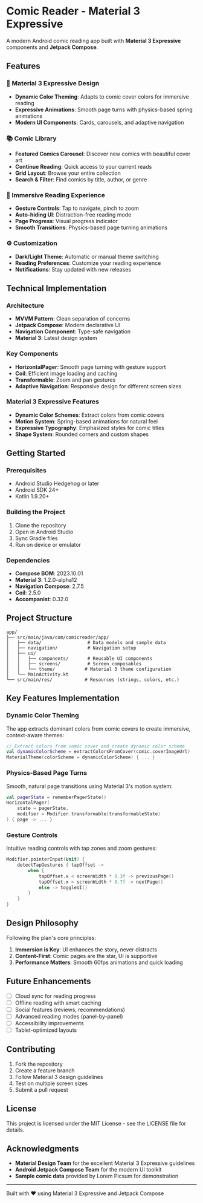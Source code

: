 # Comic Reader - Material 3 Expressive

A modern Android comic reading app built with **Material 3 Expressive** components and **Jetpack Compose**.

## Features

### 🎨 Material 3 Expressive Design
- **Dynamic Color Theming**: Adapts to comic cover colors for immersive reading
- **Expressive Animations**: Smooth page turns with physics-based spring animations
- **Modern UI Components**: Cards, carousels, and adaptive navigation

### 📚 Comic Library
- **Featured Comics Carousel**: Discover new comics with beautiful cover art
- **Continue Reading**: Quick access to your current reads
- **Grid Layout**: Browse your entire collection
- **Search & Filter**: Find comics by title, author, or genre

### 📖 Immersive Reading Experience
- **Gesture Controls**: Tap to navigate, pinch to zoom
- **Auto-hiding UI**: Distraction-free reading mode
- **Page Progress**: Visual progress indicator
- **Smooth Transitions**: Physics-based page turning animations

### ⚙️ Customization
- **Dark/Light Theme**: Automatic or manual theme switching
- **Reading Preferences**: Customize your reading experience
- **Notifications**: Stay updated with new releases

## Technical Implementation

### Architecture
- **MVVM Pattern**: Clean separation of concerns
- **Jetpack Compose**: Modern declarative UI
- **Navigation Component**: Type-safe navigation
- **Material 3**: Latest design system

### Key Components
- **HorizontalPager**: Smooth page turning with gesture support
- **Coil**: Efficient image loading and caching
- **Transformable**: Zoom and pan gestures
- **Adaptive Navigation**: Responsive design for different screen sizes

### Material 3 Expressive Features
- **Dynamic Color Schemes**: Extract colors from comic covers
- **Motion System**: Spring-based animations for natural feel
- **Expressive Typography**: Emphasized styles for comic titles
- **Shape System**: Rounded corners and custom shapes

## Getting Started

### Prerequisites
- Android Studio Hedgehog or later
- Android SDK 24+
- Kotlin 1.9.20+

### Building the Project
1. Clone the repository
2. Open in Android Studio
3. Sync Gradle files
4. Run on device or emulator

### Dependencies
- **Compose BOM**: 2023.10.01
- **Material 3**: 1.2.0-alpha12
- **Navigation Compose**: 2.7.5
- **Coil**: 2.5.0
- **Accompanist**: 0.32.0

## Project Structure

```
app/
├── src/main/java/com/comicreader/app/
│   ├── data/                 # Data models and sample data
│   ├── navigation/           # Navigation setup
│   ├── ui/
│   │   ├── components/       # Reusable UI components
│   │   ├── screens/          # Screen composables
│   │   └── theme/           # Material 3 theme configuration
│   └── MainActivity.kt
└── src/main/res/            # Resources (strings, colors, etc.)
```

## Key Features Implementation

### Dynamic Color Theming
The app extracts dominant colors from comic covers to create immersive, context-aware themes:

```kotlin
// Extract colors from comic cover and create dynamic color scheme
val dynamicColorScheme = extractColorsFromCover(comic.coverImageUrl)
MaterialTheme(colorScheme = dynamicColorScheme) { ... }
```

### Physics-Based Page Turns
Smooth, natural page transitions using Material 3's motion system:

```kotlin
val pagerState = rememberPagerState()
HorizontalPager(
    state = pagerState,
    modifier = Modifier.transformable(transformableState)
) { page -> ... }
```

### Gesture Controls
Intuitive reading controls with tap zones and zoom gestures:

```kotlin
Modifier.pointerInput(Unit) {
    detectTapGestures { tapOffset ->
        when {
            tapOffset.x < screenWidth * 0.3f -> previousPage()
            tapOffset.x > screenWidth * 0.7f -> nextPage()
            else -> toggleUI()
        }
    }
}
```

## Design Philosophy

Following the plan's core principles:

1. **Immersion is Key**: UI enhances the story, never distracts
2. **Content-First**: Comic pages are the star, UI is supportive
3. **Performance Matters**: Smooth 60fps animations and quick loading

## Future Enhancements

- [ ] Cloud sync for reading progress
- [ ] Offline reading with smart caching
- [ ] Social features (reviews, recommendations)
- [ ] Advanced reading modes (panel-by-panel)
- [ ] Accessibility improvements
- [ ] Tablet-optimized layouts

## Contributing

1. Fork the repository
2. Create a feature branch
3. Follow Material 3 design guidelines
4. Test on multiple screen sizes
5. Submit a pull request

## License

This project is licensed under the MIT License - see the LICENSE file for details.

## Acknowledgments

- **Material Design Team** for the excellent Material 3 Expressive guidelines
- **Android Jetpack Compose Team** for the modern UI toolkit
- **Sample comic data** provided by Lorem Picsum for demonstration

---

Built with ❤️ using Material 3 Expressive and Jetpack Compose
